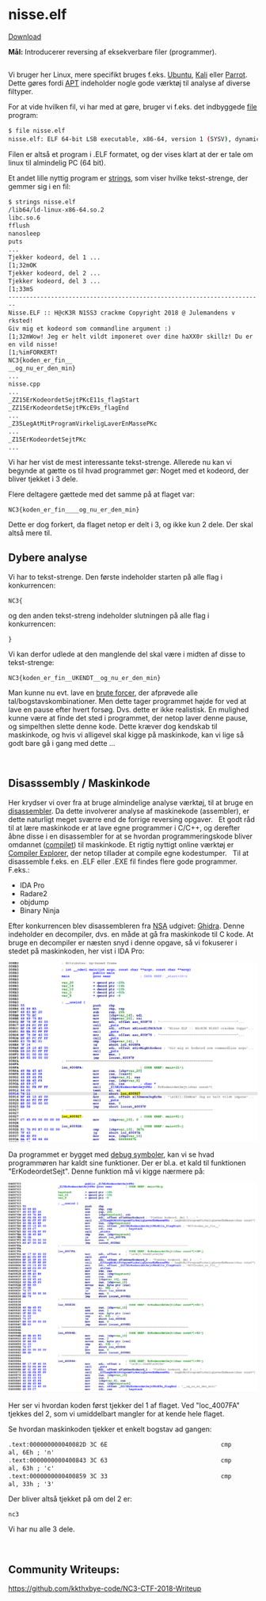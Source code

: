 # nisse.elf

[Download](bin/nisse.elf)

**Mål:** Introducerer reversing af eksekverbare filer (programmer).

## 
Vi bruger her Linux, mere specifikt bruges f.eks. [Ubuntu](https://ubuntu.com/), [Kali](https://www.kali.org/) eller [Parrot](https://parrotlinux.org/). Dette gøres fordi [APT](https://en.wikipedia.org/wiki/APT_(Package_Manager)) indeholder nogle gode værktøj til analyse af diverse filtyper.

For at vide hvilken fil, vi har med at gøre, bruger vi f.eks. det indbyggede [file](https://en.wikipedia.org/wiki/File_(command)) program:

```bash
$ file nisse.elf 
nisse.elf: ELF 64-bit LSB executable, x86-64, version 1 (SYSV), dynamically linked, interpreter /lib64/ld-linux-x86-64.so.2, for GNU/Linux 2.6.32, BuildID[sha1]=82c0bb93a83198f4cb11ea9873f55ce8302c8752, not stripped
```

Filen er altså et program i .ELF formatet, og der vises klart at der er tale om linux til almindelig PC (64 bit).

Et andet lille nyttig program er [strings](https://en.wikipedia.org/wiki/Strings_(Unix)), som viser hvilke tekst-strenge, der gemmer sig i en fil:

```Shell
$ strings nisse.elf
/lib64/ld-linux-x86-64.so.2
libc.so.6
fflush
nanosleep
puts
...
Tjekker kodeord, del 1 ... 
[1;32mOK
Tjekker kodeord, del 2 ... 
Tjekker kodeord, del 3 ... 
[1;33mS
------------------------------------------------------------------------
Nisse.ELF :: H@cK3R N1SS3 crackme Copyright 2018 @ Julemandens v
rksted!
Giv mig et kodeord som commandline argument :)
[1;32mWow! Jeg er helt vildt imponeret over dine haXX0r skillz! Du er en vild nisse!
[1;%imFORKERT!
NC3{koden_er_fin__
__og_nu_er_den_min}
...
nisse.cpp
...
_ZZ15ErKodeordetSejtPKcE11s_flagStart
_ZZ15ErKodeordetSejtPKcE9s_flagEnd
...
_Z35LegAtMitProgramVirkeligLaverEnMassePKc
...
_Z15ErKodeordetSejtPKc
...
```

Vi har her vist de mest interessante tekst-strenge. Allerede nu kan vi begynde at gætte os til hvad programmet gør: Noget med et kodeord, der bliver tjekket i 3 dele.

Flere deltagere gættede med det samme på at flaget var:
```
NC3{koden_er_fin____og_nu_er_den_min}
```
Dette er dog forkert, da flaget netop er delt i 3, og ikke kun 2 dele. Der skal altså mere til.

## Dybere analyse
Vi har to tekst-strenge. Den første indeholder starten på alle flag i konkurrencen:
```
NC3{
```
og den anden tekst-streng indeholder slutningen på alle flag i konkurrencen:
```
}
```
Vi kan derfor udlede at den manglende del skal være i midten af disse to tekst-strenge:
```
NC3{koden_er_fin__UKENDT__og_nu_er_den_min}
```
Man kunne nu evt. lave en [brute forcer](https://da.wikipedia.org/wiki/Brute_force), der afprøvede alle tal/bogstavskombinationer. Men dette tager programmet højde for ved at lave en pause efter hvert forsøg. Dvs. dette er ikke realistisk. En mulighed kunne være at finde det sted i programmet, der netop laver denne pause, og simpelthen slette denne kode. Dette kræver dog kendskab til maskinkode, og hvis vi alligevel skal kigge på maskinkode, kan vi lige så godt bare gå i gang med dette ...

&nbsp;
&nbsp;
&nbsp;
&nbsp;

## Disasssembly / Maskinkode

Her krydser vi over fra at bruge almindelige analyse værktøj, til at bruge en [disassembler](https://en.wikipedia.org/wiki/Disassembler). Da dette involverer analyse af maskinekode (assembler), er dette naturligt meget sværre end de forrige reversing opgaver.
&nbsp;
Et godt råd til at lære maskinkode er at lave egne programmer i C/C++, og derefter åbne disse i en disassembler for at se hvordan programmeringskode bliver omdannet ([compilet](https://da.wikipedia.org/wiki/Compiler)) til maskinkode. Et rigtig nyttigt online værktøj er [Compiler Explorer](https://godbolt.org/), der netop tillader at compile egne kodestumper.
&nbsp;
Til at disassemble f.eks. en .ELF eller .EXE fil findes flere gode programmer. F.eks.:

* IDA Pro
* Radare2
* objdump
* Binary Ninja

Efter konkurrencen blev disassembleren fra [NSA](https://github.com/NationalSecurityAgency) udgivet: [Ghidra](https://ghidra-sre.org/). Denne indeholder en decompiler, dvs. en måde at gå fra maskinkode til C kode. At bruge en decompiler er næsten snyd i denne opgave, så vi fokuserer i stedet på maskinkoden, her vist i IDA Pro:

![](images/nisse.elf_idapro01.png)

Da programmet er bygget med [debug symboler](https://en.wikipedia.org/wiki/Debug_symbol), kan vi se hvad programmøren har kaldt sine funktioner. Der er bl.a. et kald til funktionen "ErKodeordetSejt". Denne funktion må vi kigge nærmere på:

![](images/nisse.elf_idapro02.png)

Her ser vi hvordan koden først tjekker del 1 af flaget. Ved "loc_4007FA" tjekkes del 2, som vi umiddelbart mangler for at kende hele flaget.
&nbsp;

Se hvordan maskinkoden tjekker et enkelt bogstav ad gangen:

```Unix Assembly
.text:000000000040082D 3C 6E                                cmp     al, 6Eh ; 'n'
.text:0000000000400843 3C 63                                cmp     al, 63h ; 'c'
.text:0000000000400859 3C 33                                cmp     al, 33h ; '3'
```

Der bliver altså tjekket på om del 2 er:

```
nc3
```

Vi har nu alle 3 dele.

&nbsp;
&nbsp;
&nbsp;
&nbsp;


## Community Writeups:

https://github.com/kkthxbye-code/NC3-CTF-2018-Writeup
